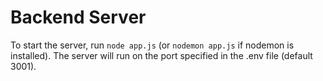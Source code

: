 # Backend Server
To start the server, run `node app.js` (or `nodemon app.js` if nodemon is installed).
The server will run on the port specified in the .env file (default 3001).
